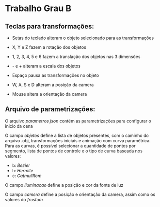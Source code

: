 # **Trabalho Grau B**

## Teclas para transformações:

- Setas do teclado alteram o objeto selecionado para as transformações 

- X, Y e Z fazem a rotação dos objetos
- 1, 2, 3, 4, 5 e 6 fazem a translação dos objetos nas 3 dimensões
- \- e \+ alteram a escala dos objetos
- Espaço pausa as transformações no objeto
- W, A, S e D alteram a posição da camera
- Mouse altera a orientação da camera

## Arquivo de parametrizações:

O arquivo *parametros.json* contém as parametrizações para configurar o inicio da cena

O campo *objetos* define a lista de objetos presentes, com o caminho do arquivo .obj, transformações iniciais e animação com curva paramétrica. Para as curvas, é possível selecionar a quantidade de pontos por segmento, lista de pontos de controle e o tipo de curva baseada nos valores:
- b: *Bezier*
- h: *Hermite*
- c: *CatmullRom*

O campo *iluminacao* define a posição e cor da fonte de luz

O campo *camera* define a posição e orientação da camera, assim como os valores do *frustum*